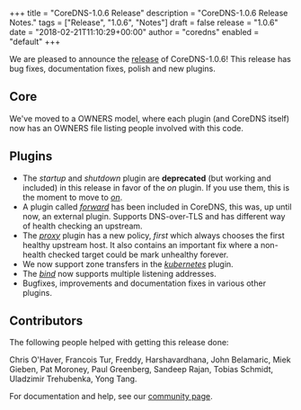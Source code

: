 +++
title = "CoreDNS-1.0.6 Release"
description = "CoreDNS-1.0.6 Release Notes."
tags = ["Release", "1.0.6", "Notes"]
draft = false
release = "1.0.6"
date = "2018-02-21T11:10:29+00:00"
author = "coredns"
enabled = "default"
+++

We are pleased to announce the [release](https://github.com/bhaswanth88/coredns/releases/tag/v1.0.6) of CoreDNS-1.0.6!
This release has bug fixes, documentation fixes, polish and new plugins.

## Core

We've moved to a OWNERS model, where each plugin (and CoreDNS itself) now has an OWNERS file listing
people involved with this code.

## Plugins

* The *startup* and *shutdown* plugin are **deprecated** (but working and included) in this release in favor of the *on*
  plugin. If you use them, this is the moment to move to [*on*](/explugins/on).
* A plugin called [*forward*](https://coredns.io/plugins/forward) has been included in CoreDNS, this
  was, up until now, an external plugin. Supports DNS-over-TLS and has different way of health
  checking an upstream.
* The [*proxy*](https://coredns.io/plugins/proxy) plugin has a new policy, *first* which always
  chooses the first healthy upstream host. It also contains an important fix where
  a non-health checked target could be mark unhealthy forever.
* We now support zone transfers in the [*kubernetes*](https://coredns.io/plugins/kubernetes) plugin.
* The [*bind*](https://coredns.io/plugins/bind) now supports multiple listening addresses.
* Bugfixes, improvements and documentation fixes in various other plugins.

## Contributors

The following people helped with getting this release done:

Chris O'Haver,
Francois Tur,
Freddy,
Harshavardhana,
John Belamaric,
Miek Gieben,
Pat Moroney,
Paul Greenberg,
Sandeep Rajan,
Tobias Schmidt,
Uladzimir Trehubenka,
Yong Tang.

For documentation and help, see our [community page](https://coredns.io/community/).
